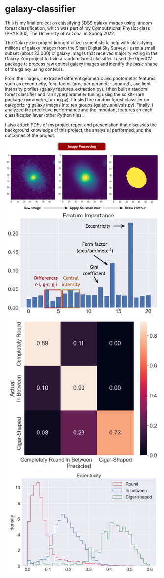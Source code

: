 # galaxy-classifier
This is my final project on classifying SDSS galaxy images using random forest classification, which
was part of my Computational Physics class (PHYS 305, The University of Arizona) in Spring 2022.

The Galaxy Zoo project brought citizen scientists to help with classifying millions of
galaxy images from the Sloan Digital Sky Survey. I used a small subset (about 23,000) of galaxy
images that received majority voting in the Galaxy Zoo project to train a random forest classifier.
I used the OpenCV package to process raw optical galaxy images and identify the basic 
shape of the galaxy using contours. 

From the images, I extracted different geometric and photometric features such as eccentricity, 
form factor (area per perimeter squared), and light intensity profiles (galaxy_features_extraction.py). 
I then built a random forest classifier and ran hyperparameter tuning using the scikit-learn package 
(parameter_tuning.py). I tested the random forest classifier on categorizing galaxy images into ten groups 
(galaxy_analysis.py). Finally, I analyzed the predictive performance and the important features on each 
classification layer (other Python files).

I also attach PDFs of my project report and presentation that discusses the background knowledge of this 
project, the analysis I performed, and the outcomes of the project.

<img src="image_processing.png" width="600"/>
<img src="feature_importance.png" width="600"/>
<img src="confusion_matrix.png" width="600"/>
<img src="eccentricity.png" width="600"/>
